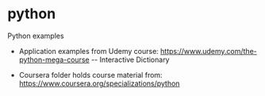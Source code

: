 # python
Python examples

- Application examples from Udemy course: https://www.udemy.com/the-python-mega-course
-- Interactive Dictionary

- Coursera folder holds course material from: https://www.coursera.org/specializations/python